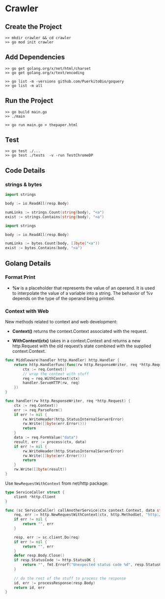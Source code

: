 # Crawler

## Create the Project
```
>> mkdir crawler && cd crawler
>> go mod init crawler
```

## Add Dependencies
```
>> go get golang.org/x/net/html/charset
>> go get golang.org/x/text/encoding
```

```
>> go list -m -versions github.com/PuerkitoBio/goquery
>> go list -m all
```

## Run the Project
```
>> go build main.go
>> ./main
```

```
>> go run main.go > thepaper.html
```

## Test
```
>> go test ./...
>> go test ./tests  -v -run TestChromeDP
```

## Code Details
### strings & bytes
```go
import strings

body := io.ReadAll(resp.Body)

numLinks := strings.Count(string(body), "<a")
exist := strings.Contains(string(body), "<a")
```

```go
import strings

body := io.ReadAll(resp.Body)

numLinks := bytes.Count(body, []byte("<a"))
exist := bytes.Contains(body, "<a")
```

## Golang Details
### Format Print
- __%v__ is a placeholder that represents the value of an operand. It is used to interpolate the value of a variable into a string. The behavior of %v depends on the type of the operand being printed.

### Context with Web
New methods related to context and web development:

- __Context()__ returns the context.Context associated with the request.

- __WithContext(ctx)__ takes in a context.Context and returns a new http.Request with the old request’s state combined with the supplied context.Context.

```go
func Middleware(handler http.Handler) http.Handler {
    return http.HandlerFunc(func(rw http.ResponseWriter, req *http.Request) {
        ctx := req.Context()
        // wrap the context with stuff
        req = req.WithContext(ctx)
        handler.ServeHTTP(rw, req)
    })
}
```

```go
func handler(rw http.ResponseWriter, req *http.Request) {
    ctx := req.Context()
    err := req.ParseForm()
    if err != nil {
        rw.WriteHeader(http.StatusInternalServerError)
        rw.Write([]byte(err.Error()))
        return
    }
    data := req.FormValue("data")
    result, err := process(ctx, data)
    if err != nil {
        rw.WriteHeader(http.StatusInternalServerError)
        rw.Write([]byte(err.Error()))
        return
    }
    rw.Write([]byte(result))
}
```

Use `NewRequestWithContext` from net/http package:
```go
type ServiceCaller struct {
    client *http.Client
}

func (sc ServiceCaller) callAnotherService(ctx context.Context, data string) (string, error) {
    req, err := http.NewRequestWithContext(ctx, http.MethodGet, "http://target.com?data=" + data, nil)
    if err != nil {
        return "", err
    }

    resp, err := sc.client.Do(req)
    if err != nil {
        return "", err
    }
    defer resp.Body.Close()
    if resp.StatusCode != http.StatusOK {
        return "", fmt.Errorf("Unexpected status code %d", resp.StatusCode)
    }
    
    // do the rest of the stuff to process the response
    id, err := processResponse(resp.Body)
    return id, err
}
```